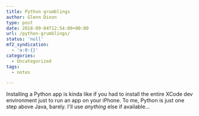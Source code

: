 ```yaml
---
title: Python grumblings
author: Glenn Dixon
type: post
date: 2018-09-04T12:54:09+00:00
url: /python-grumblings/
status: 'null'
mf2_syndication:
  - 'a:0:{}'
categories:
  - Uncategorized
tags:
  - notes

---
```

Installing a Python app is kinda like if you had to install the entire XCode dev environment just to run an app on your iPhone. To me, Python is just one step above Java, barely. I'll use _anything_ else if available&#8230;